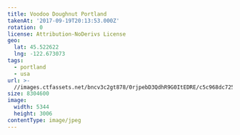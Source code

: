 ```yaml
---
title: Voodoo Doughnut Portland
takenAt: '2017-09-19T20:13:53.000Z'
rotation: 0
license: Attribution-NoDerivs License
geo:
  lat: 45.522622
  lng: -122.673073
tags:
  - portland
  - usa
url: >-
  //images.ctfassets.net/bncv3c2gt878/0rjpebD3QdhR9G0ItEDRE/c5c968dc7252fdcaa41b8fce9ee85af3/voodoo-doughnut-portland_37316724671_o
size: 8304600
image:
  width: 5344
  height: 3006
contentType: image/jpeg
---
```


